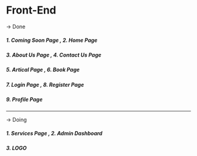 
# Front-End 


-> Done

##### 1. Coming Soon Page   , 2. Home Page 
##### 3. About Us Page      , 4. Contact Us Page
##### 5. Artical Page       , 6. Book Page
##### 7. Login Page         , 8. Register Page
##### 9. Profile Page 



-------------------------------------------------------------------------



-> Doing

##### 1. Services Page  , 2. Admin Dashboard 
##### 3. LOGO 

